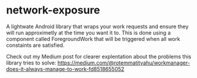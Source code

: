 # network-exposure

A lightwate Android library that wraps your work requests and ensure they will run approximetly at the time you want it to.
This is done using a component called ForegroundWork that will be triggered when all work constaints are satisfied.

Check out my Medium post for clearer explentation about the problems this library tries to solve:
https://medium.com/@rotemmatityahu/workmanager-does-it-always-manage-to-work-fd8518655052
